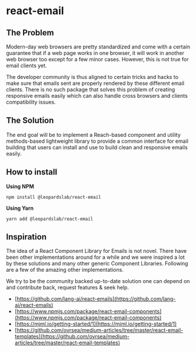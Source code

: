 # react-email


## The Problem

Modern-day web browsers are pretty standardized and come with a certain guarantee that if a web page works in one browser, it will work in another web browser too except for a few minor cases. However, this is not true for email clients yet.

The developer community is thus aligned to certain tricks and hacks to make sure that emails sent are properly rendered by these different email clients. There is no such package that solves this problem of creating responsive emails easily which can also handle cross browsers and clients compatibility issues.

## The Solution

The end goal will be to implement a Reach-based component and utility methods-based lightweight library to provide a common interface for email building that users can install and use to build clean and responsive emails easily.

## How to install

**Using NPM**

```
npm install @leopardslab/react-email
```

**Using Yarn**

```
yarn add @leopardslab/react-email
```

## Inspiration

The idea of a React Component Library for Emails is not novel. There have been other implementations around for a while and we were inspired a lot by these solutions and many other generic Component Libraries. Following are a few of the amazing other implementations.

We try to be the community backed up-to-date solution one can depend on and contribute back, request features & seek help.

- [https://github.com/lang-ai/react-emails](https://github.com/lang-ai/react-emails)
- [https://www.npmjs.com/package/react-email-components](https://www.npmjs.com/package/react-email-components)
- [https://mjml.io/getting-started/1](https://mjml.io/getting-started/1)
- [https://github.com/ovrsea/medium-articles/tree/master/react-email-templates](https://github.com/ovrsea/medium-articles/tree/master/react-email-templates)

